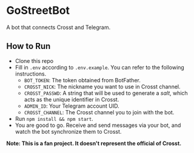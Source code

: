 # GoStreetBot

A bot that connects Crosst and Telegram.

## How to Run

- Clone this repo
- Fill in `.env` according to `.env.example`. You can refer to the following instructions.
  - `BOT_TOKEN`: The token obtained from BotFather.
  - `CROSST_NICK`: The nickname you want to use in Crosst channel.
  - `CROSST_PASSWD`: A string that will be used to generate a _salt_, which acts as the unique identifier in Crosst.
  - `ADMIN_ID`: Your Telegram account UID.
  - `CROSST_CHANNEL`: The Crosst channel you to join with the bot.
- Run `npm install && npm start`.
- You are good to go. Receive and send messages via your bot, and watch the bot synchronize them to Crosst.

**Note: This is a fan project. It doesn't represent the official of Crosst.**